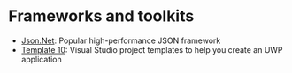 # Frameworks and toolkits

* [Json.Net](http://www.newtonsoft.com/json): Popular high-performance JSON framework
* [Template 10](https://github.com/Windows-XAML/Template10): Visual Studio project templates to help you create an UWP application
